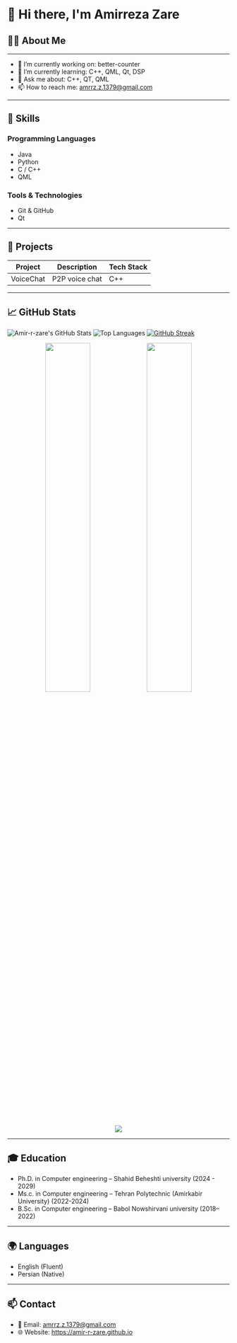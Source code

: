 # 👋 Hi there, I'm Amirreza Zare

## 👨‍💻 About Me
----

- 🔭 I’m currently working on: better-counter
- 🌱 I’m currently learning: C++, QML, Qt, DSP
- 💬 Ask me about: C++, QT, QML
- 📫 How to reach me: amrrz.z.1379@gmail.com

---

## 💼 Skills

### Programming Languages
- Java
- Python
- C / C++
- QML

### Tools & Technologies
- Git & GitHub
- Qt

---

## 🚀 Projects

| Project        | Description                 | Tech Stack  |
|----------------|-----------------------------|-------------|
| VoiceChat | P2P voice chat | C++     |

---

## 📈 GitHub Stats


![Amir-r-zare's GitHub Stats](https://github-readme-stats.vercel.app/api?username=Amir-r-zare&show_icons=true&theme=tokyonight&hide_rank=false)
![Top Languages](https://github-readme-stats.vercel.app/api/top-langs/?username=Amir-r-zare&layout=compact)
[![GitHub Streak](https://streak-stats.demolab.com/?user=Amir-r-zare&theme=dark&hide_border=false)](https://git.io/streak-stats)

<p align="center">
  <img width="45%" src="https://github-readme-stats.vercel.app/api?username=Amir-r-zare&show_icons=true&theme=radical" />
  <img width="45%" src="https://github-readme-stats.vercel.app/api/top-langs/?username=Amir-r-zare&layout=compact&theme=radical" />
</p>

<p align="center">
  <img src="https://streak-stats.demolab.com/?user=Amir-r-zare&theme=radical&hide_border=false" />
</p>


---

## 🎓 Education

- Ph.D. in Computer engineering – Shahid Beheshti university (2024 - 2029)
- Ms.c. in Computer engineering – Tehran Polytechnic (Amirkabir University) (2022-2024)
- B.Sc. in Computer engineering – Babol Nowshirvani university (2018–2022)

---

## 🌍 Languages

- English (Fluent)
- Persian (Native)

---

## 📫 Contact

- 📧 Email: amrrz.z.1379@gmail.com
- 🌐 Website: https://amir-r-zare.github.io
